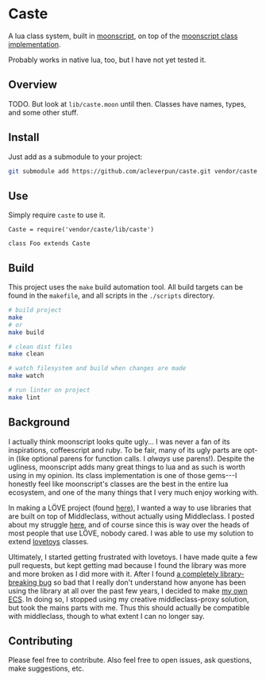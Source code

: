 # Caste

A lua class system, built in [moonscript](http://moonscript.org/), on top of the [moonscript class implementation](http://moonscript.org/reference/#the-language/object-oriented-programming).

Probably works in native lua, too, but I have not yet tested it.

## Overview

TODO.
But look at `lib/caste.moon` until then.
Classes have names, types, and some other stuff.

## Install

Just add as a submodule to your project:

```bash
git submodule add https://github.com/acleverpun/caste.git vendor/caste
```

## Use

Simply require `caste` to use it.

```moonsript
Caste = require('vendor/caste/lib/caste')

class Foo extends Caste
```

## Build

This project uses the `make` build automation tool.
All build targets can be found in the `makefile`, and all scripts in the `./scripts` directory.

```bash
# build project
make
# or
make build

# clean dist files
make clean

# watch filesystem and build when changes are made
make watch

# run linter on project
make lint
```

## Background

I actually think moonscript looks quite ugly...
I was never a fan of its inspirations, coffeescript and ruby.
To be fair, many of its ugly parts are opt-in (like optional parens for function calls. I _always_ use parens!).
Despite the ugliness, moonscript adds many great things to lua and as such is worth using in my opinion.
Its class implementation is one of those gems---I honestly feel like moonscript's classes are the best in the entire lua ecosystem, and one of the many things that I very much enjoy working with.

In making a LÖVE project (found [here](https://github.com/acleverpun/oneofthesedays)), I wanted a way to use libraries that are built on top of Middleclass, without actually using Middleclass.
I posted about my struggle [here](https://www.reddit.com/r/moonscript/comments/4xc0sf/interoperability_with_middleclass/), and of course since this is way over the heads of most people that use LÖVE, nobody cared.
I was able to use my solution to extend [lovetoys](https://github.com/lovetoys/lovetoys) classes.

Ultimately, I started getting frustrated with lovetoys.
I have made quite a few pull requests, but kept getting mad because I found the library was more and more broken as I did more with it.
After I found [a completely library-breaking bug](https://github.com/lovetoys/lovetoys/issues/60) so bad that I really don't understand how anyone has been using the library at all over the past few years, I decided to make [my own ECS](https://github.com/acleverpun/secs).
In doing so, I stopped using my creative middleclass-proxy solution, but took the mains parts with me.
Thus this should actually be compatible with middleclass, though to what extent I can no longer say.

## Contributing

Please feel free to contribute.
Also feel free to open issues, ask questions, make suggestions, etc.
